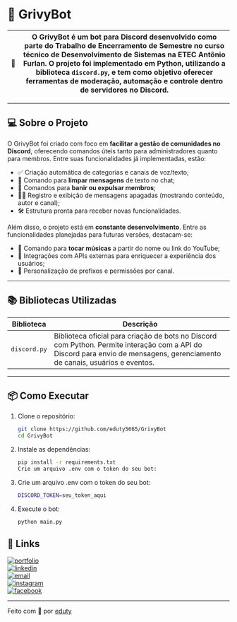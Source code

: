 # 📍 GrivyBot

| 📖 | O **GrivyBot** é um bot para **Discord** desenvolvido como parte do Trabalho de Encerramento de Semestre no curso técnico de Desenvolvimento de Sistemas na **ETEC Antônio Furlan**. O projeto foi implementado em **Python**, utilizando a biblioteca `discord.py`, e tem como objetivo oferecer ferramentas de moderação, automação e controle dentro de servidores no Discord. |
| --- | --- |

---

## 💻 Sobre o Projeto

O GrivyBot foi criado com foco em **facilitar a gestão de comunidades no Discord**, oferecendo comandos úteis tanto para administradores quanto para membros. Entre suas funcionalidades já implementadas, estão:

- ✅ Criação automática de categorias e canais de voz/texto;  
- 🧹 Comando para **limpar mensagens** de texto no chat;  
- 🔨 Comandos para **banir ou expulsar membros**;  
- 🕵️‍♂️ Registro e exibição de mensagens apagadas (mostrando conteúdo, autor e canal);  
- 🛠️ Estrutura pronta para receber novas funcionalidades.

Além disso, o projeto está em **constante desenvolvimento**. Entre as funcionalidades planejadas para futuras versões, destacam-se:

- 🎵 Comando para **tocar músicas** a partir do nome ou link do YouTube;  
- 🔄 Integrações com APIs externas para enriquecer a experiência dos usuários;  
- 📌 Personalização de prefixos e permissões por canal.

---

## 📚 Bibliotecas Utilizadas

| Biblioteca   | Descrição |
|--------------|-----------|
| `discord.py` | Biblioteca oficial para criação de bots no Discord com Python. Permite interação com a API do Discord para envio de mensagens, gerenciamento de canais, usuários e eventos. |

---

## 📦 Como Executar

1. Clone o repositório:
   ```bash
   git clone https://github.com/eduty5665/GrivyBot
   cd GrivyBot
   ```

2. Instale as dependências:
   ```bash
   pip install -r requirements.txt
   Crie um arquivo .env com o token do seu bot:
   ```

3. Crie um arquivo .env com o token do seu bot:
   ```bash
   DISCORD_TOKEN=seu_token_aqui
   ```
  
4. Execute o bot:
   ```bash
   python main.py
   ```

## 🔗 Links

[![portfolio](https://img.shields.io/badge/my_portfolio-000?style=for-the-badge&logo=ko-fi&logoColor=white)](https://eduty5665.github.io/Portifolio/)  
[![linkedin](https://img.shields.io/badge/-LinkedIn-%230077B5?style=for-the-badge&logo=linkedin&logoColor=white)](https://www.linkedin.com/in/eduardo-lemes-185715239/)  
[![email](https://img.shields.io/badge/-Gmail-%23333?style=for-the-badge&logo=gmail&logoColor=white)](mailto:edulucas.le43@gmail.com)  
[![instagram](https://img.shields.io/badge/-Instagram-%23E4405F?style=for-the-badge&logo=instagram&logoColor=white)](https://www.instagram.com/_eduty/)  
[![facebook](https://img.shields.io/badge/-Facebook-%230077B5?style=for-the-badge&logo=facebook&logoColor=white)](https://www.facebook.com/eduardo.januario.5876/)

---

Feito com 🤍 por [eduty](https://github.com/eduty5665)
